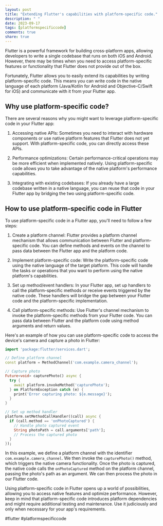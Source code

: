 ```yaml
---
layout: post
title: "Extending Flutter's capabilities with platform-specific code."
description: " "
date: 2023-09-17
tags: [platformspecificcode]
comments: true
share: true
---
```


Flutter is a powerful framework for building cross-platform apps, allowing developers to write a single codebase that runs on both iOS and Android. However, there may be times when you need to access platform-specific features or functionality that Flutter does not provide out of the box.

Fortunately, Flutter allows you to easily extend its capabilities by writing platform-specific code. This means you can write code in the native language of each platform (Java/Kotlin for Android and Objective-C/Swift for iOS) and communicate with it from your Flutter app.

## Why use platform-specific code?

There are several reasons why you might want to leverage platform-specific code in your Flutter app:

1. Accessing native APIs: Sometimes you need to interact with hardware components or use native platform features that Flutter does not yet support. With platform-specific code, you can directly access these APIs.

2. Performance optimizations: Certain performance-critical operations may be more efficient when implemented natively. Using platform-specific code allows you to take advantage of the native platform's performance capabilities.

3. Integrating with existing codebases: If you already have a large codebase written in a native language, you can reuse that code in your Flutter app by bridging the two using platform-specific code.

## How to use platform-specific code in Flutter

To use platform-specific code in a Flutter app, you'll need to follow a few steps:

1. Create a platform channel: Flutter provides a platform channel mechanism that allows communication between Flutter and platform-specific code. You can define methods and events on the channel to pass data between the Flutter app and the platform code.

2. Implement platform-specific code: Write the platform-specific code using the native language of the target platform. This code will handle the tasks or operations that you want to perform using the native platform's capabilities.

3. Set up method/event handlers: In your Flutter app, set up handlers to call the platform-specific methods or receive events triggered by the native code. These handlers will bridge the gap between your Flutter code and the platform-specific implementation.

4. Call platform-specific methods: Use Flutter's channel mechanism to invoke the platform-specific methods from your Flutter code. You can pass data between Flutter and the platform code using method arguments and return values.

Here's an example of how you can use platform-specific code to access the device's camera and capture a photo in Flutter:

```dart
import 'package:flutter/services.dart';

// Define platform channel
const platform = MethodChannel('com.example.camera_channel');

// Capture photo
Future<void> capturePhoto() async {
  try {
    await platform.invokeMethod('capturePhoto');
  } on PlatformException catch (e) {
    print('Error capturing photo: ${e.message}');
  }
}

// Set up method handler
platform.setMethodCallHandler((call) async {
  if (call.method == 'onPhotoCaptured') {
    // Handle photo captured event
    String photoPath = call.arguments['path'];
    // Process the captured photo
  }
});

```

In this example, we define a platform channel with the identifier `com.example.camera_channel`. We then invoke the `capturePhoto()` method, which triggers the native camera functionality. Once the photo is captured, the native code calls the `onPhotoCaptured` method on the platform channel, passing the photo's path as an argument. We can then process the photo in our Flutter code.

Using platform-specific code in Flutter opens up a world of possibilities, allowing you to access native features and optimize performance. However, keep in mind that platform-specific code introduces platform dependencies and might require additional testing and maintenance. Use it judiciously and only when necessary for your app's requirements.

#flutter #platformspecificcode